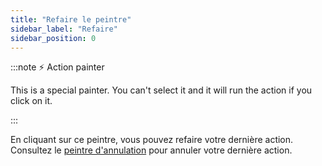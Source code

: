 ```yaml
---
title: "Refaire le peintre"
sidebar_label: "Refaire"
sidebar_position: 0
---
```


:::note ⚡ Action painter

This is a special painter. You can't select it and it will run the action if you click on it.

:::

En cliquant sur ce peintre, vous pouvez refaire votre dernière action. Consultez le [peintre d'annulation](undo) pour annuler votre dernière action.
